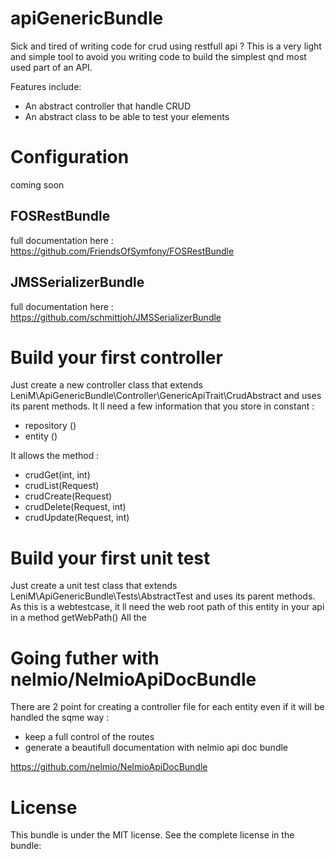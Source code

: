 # apiGenericBundle

Sick and tired of writing code for crud using restfull api ?  This is a very light and simple tool to avoid you writing code to build the simplest qnd most used part of an API.

Features include:

- An abstract controller that handle CRUD
- An abstract class to be able to test your elements


# Configuration

coming soon

## FOSRestBundle

full documentation here : https://github.com/FriendsOfSymfony/FOSRestBundle

## JMSSerializerBundle

full documentation here : https://github.com/schmittjoh/JMSSerializerBundle

# Build your first controller

Just create a new controller class that extends LeniM\ApiGenericBundle\Controller\GenericApiTrait\CrudAbstract and uses its parent methods.
It ll need a few information that you store in constant :
- repository ()
- entity ()

It allows the method :
- crudGet(int, int)
- crudList(Request)
- crudCreate(Request)
- crudDelete(Request, int)
- crudUpdate(Request, int)

# Build your first unit test 

Just create a unit test class that extends LeniM\ApiGenericBundle\Tests\AbstractTest and uses its parent methods.
As this is a webtestcase, it ll need the web root path of this entity in your api in a method getWebPath()
All the 

# Going futher with nelmio/NelmioApiDocBundle

There are 2 point for creating a controller file for each entity even if it will be handled the sqme way :
- keep a full control of the routes
- generate a beautifull documentation with nelmio api doc bundle 

https://github.com/nelmio/NelmioApiDocBundle

# License

This bundle is under the MIT license. See the complete license in the bundle:
